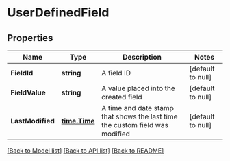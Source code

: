 # UserDefinedField

## Properties
Name | Type | Description | Notes
------------ | ------------- | ------------- | -------------
**FieldId** | **string** | A field ID | [default to null]
**FieldValue** | **string** | A value placed into the created field | [default to null]
**LastModified** | [**time.Time**](time.Time.md) | A time and date stamp that shows the last time the custom field was modified | [default to null]

[[Back to Model list]](../README.md#documentation-for-models) [[Back to API list]](../README.md#documentation-for-api-endpoints) [[Back to README]](../README.md)

